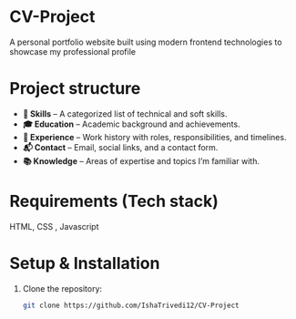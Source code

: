 # CV-Project
A personal portfolio website built using modern frontend technologies to showcase my professional profile
# Project structure
- **🧠 Skills** – A categorized list of technical and soft skills.
- **🎓 Education** – Academic background and achievements.
- **💼 Experience** – Work history with roles, responsibilities, and timelines.
- **📬 Contact** – Email, social links, and a contact form.
- **📚 Knowledge** – Areas of expertise and topics I’m familiar with.
# Requirements (Tech stack)
HTML, CSS , Javascript
# Setup & Installation
1. Clone the repository:
   ```bash
   git clone https://github.com/IshaTrivedi12/CV-Project




